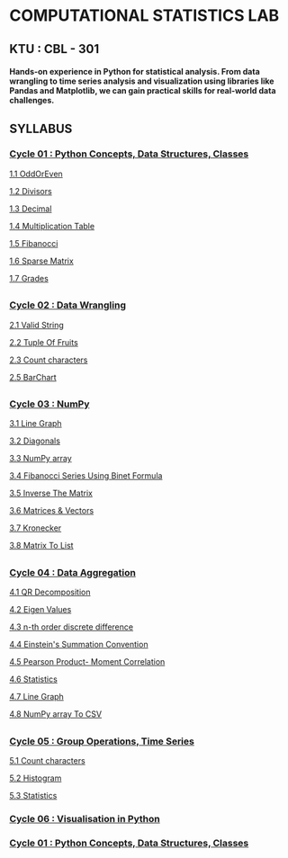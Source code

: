 # COMPUTATIONAL STATISTICS LAB

## KTU : CBL - 301

#### Hands-on experience in Python for statistical analysis. From data wrangling to time series analysis and visualization using libraries like Pandas and Matplotlib, we can gain practical skills for real-world data challenges.

## SYLLABUS

### [Cycle 01 : Python Concepts, Data Structures, Classes](./cycle1)

[1.1 OddOrEven](./cycle1/oddOrEven.py)

[1.2 Divisors](./cycle1/divisors.py)

[1.3 Decimal](./cycle1/diffBase.py)

[1.4 Multiplication Table](./cycle1/multiplicationTable.py)

[1.5 Fibanocci](./cycle1/fibanocci.py)

[1.6 Sparse Matrix](./cycle1/sparse.py)

[1.7 Grades](./cycle1/studGrades.py)

##

### [Cycle 02 : Data Wrangling](./cycle2)

[2.1 Valid String](./cycle2/string.py)

[2.2 Tuple Of Fruits](./cycle2/fruits.py)

[2.3 Count characters](./cycle2/count.py)

[2.5 BarChart](./cycle2/barchart.py)

##

### [Cycle 03 : NumPy](./cycle3)

[3.1 Line Graph](./cycle3/plot.py)

[3.2 Diagonals](./cycle3/diagonals.py)

[3.3 NumPy array](./cycle3/flattening.py)

[3.4 Fibanocci Series Using Binet Formula](./cycle3/Fibanocci.py)

[3.5 Inverse The Matrix](./cycle3/Inverse.py)

[3.6 Matrices & Vectors](./cycle3/Products.py)

[3.7 Kronecker](./cycle3/Kronecker.py)

[3.8 Matrix To List](./cycle3/matrixToList.py)

##

### [Cycle 04 : Data Aggregation](./cycle4)

[4.1 QR Decomposition](./cycle4/QRDecomposition.py)

[4.2 Eigen Values](./cycle4/Eigen.py)

[4.3 n-th order discrete difference](./cycle4/difference.py)

[4.4 Einstein's Summation Convention](./cycle4/Einstein.py)

[4.5 Pearson Product- Moment Correlation](./cycle4/correaltion.py)

[4.6 Statistics](./cycle4/statistics.py)

[4.7 Line Graph](./cycle4/lineGraph.py)

[4.8 NumPy array To CSV](./cycle4/array.py)

##

### [Cycle 05 : Group Operations, Time Series](./cycle5)

[5.1 Count characters](./cycle5/fileReading.py)

[5.2 Histogram](./cycle5/histogram.py)

[5.3 Statistics](./cycle5/statistics.py)

### [Cycle 06 : Visualisation in Python](./cycle6)

### [Cycle 01 : Python Concepts, Data Structures, Classes](./cycle1)

#### []()
